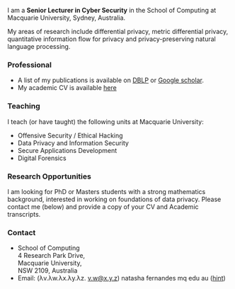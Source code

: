 
I am a **Senior Lecturer in Cyber Security** in the School of Computing at Macquarie University, Sydney, Australia.

My areas of research include differential privacy, metric differential privacy, quantitative information flow for privacy and privacy-preserving natural language processing.

### Professional

- A list of my publications is available on [DBLP](https://dblp.org/pid/220/4193.html) or [Google scholar](https://scholar.google.com/citations?user=5h1K50kAAAAJ&hl=en).
- My academic CV is available [here](/assets/NatashaFernandesCV.pdf)

### Teaching

I teach (or have taught) the following units at Macquarie University:
- Offensive Security / Ethical Hacking
- Data Privacy and Information Security
- Secure Applications Development
- Digital Forensics

### Research Opportunities

I am looking for PhD or Masters students with a strong mathematics background, interested in working on foundations of data privacy. Please contact me (below) and provide a copy of your CV and Academic transcripts.

### Contact

- School of Computing <br/>
  4 Research Park Drive, <br/>
  Macquarie University, <br />
  NSW 2109, Australia
- Email: (λv.λw.λx.λy.λz. v.w@x.y.z) natasha fernandes mq edu au  ([hint](http://en.wikipedia.org/wiki/Lambda_calculus))
